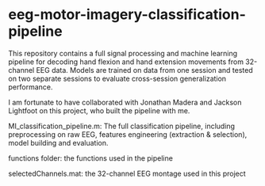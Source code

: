 # eeg-motor-imagery-classification-pipeline

This repository contains a full signal processing and machine learning pipeline for decoding hand flexion and hand extension movements from 32-channel EEG data. Models are trained on data from one session and tested on two separate sessions to evaluate cross-session generalization performance.

I am fortunate to have collaborated with Jonathan Madera and Jackson Lightfoot on this project, who built the pipeline with me. 

MI_classification_pipeline.m: The full classification pipeline, including preprocessing on raw EEG, features engineering (extraction & selection), model building and evaluation. 

functions folder: the functions used in the pipeline

selectedChannels.mat: the 32-channel EEG montage used in this project

